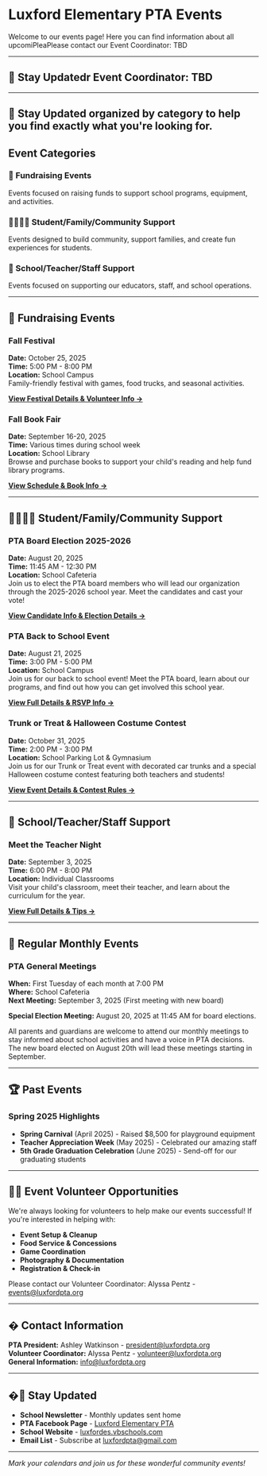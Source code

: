 # Luxford Elementary PTA Events

Welcome to our events page! Here you can find information about all upcomiPleaPlease contact our Event Coordinator: TBD

---

## 📢 Stay Updatedr Event Coordinator: TBD

---

## 📢 Stay Updated organized by category to help you find exactly what you're looking for.

## Event Categories

### 🎯 Fundraising Events
Events focused on raising funds to support school programs, equipment, and activities.

### 👨‍👩‍👧‍👦 Student/Family/Community Support
Events designed to build community, support families, and create fun experiences for students.

### 🏫 School/Teacher/Staff Support  
Events focused on supporting our educators, staff, and school operations.

---

## 🎯 Fundraising Events

### Fall Festival
**Date:** October 25, 2025  
**Time:** 5:00 PM - 8:00 PM  
**Location:** School Campus  
Family-friendly festival with games, food trucks, and seasonal activities.

**[View Festival Details & Volunteer Info →](fall-festival.md)**

### Fall Book Fair
**Date:** September 16-20, 2025  
**Time:** Various times during school week  
**Location:** School Library  
Browse and purchase books to support your child's reading and help fund library programs.

**[View Schedule & Book Info →](fall-book-fair.md)**

---

## 👨‍👩‍👧‍👦 Student/Family/Community Support

### PTA Board Election 2025-2026
**Date:** August 20, 2025  
**Time:** 11:45 AM - 12:30 PM  
**Location:** School Cafeteria  
Join us to elect the PTA board members who will lead our organization through the 2025-2026 school year. Meet the candidates and cast your vote!

**[View Candidate Info & Election Details →](pta-board-election.md)**

### PTA Back to School Event
**Date:** August 21, 2025  
**Time:** 3:00 PM - 5:00 PM  
**Location:** School Campus  
Join us for our back to school event! Meet the PTA board, learn about our programs, and find out how you can get involved this school year.

**[View Full Details & RSVP Info →](back-to-school-night.md)**

### Trunk or Treat & Halloween Costume Contest
**Date:** October 31, 2025  
**Time:** 2:00 PM - 3:00 PM  
**Location:** School Parking Lot & Gymnasium  
Join us for our Trunk or Treat event with decorated car trunks and a special Halloween costume contest featuring both teachers and students!

**[View Event Details & Contest Rules →](trunk-or-treat.md)**

---

## 🏫 School/Teacher/Staff Support

### Meet the Teacher Night
**Date:** September 3, 2025  
**Time:** 6:00 PM - 8:00 PM  
**Location:** Individual Classrooms  
Visit your child's classroom, meet their teacher, and learn about the curriculum for the year.

**[View Full Details & Tips →](meet-the-teacher.md)**

---

## 📅 Regular Monthly Events

### PTA General Meetings
**When:** First Tuesday of each month at 7:00 PM  
**Where:** School Cafeteria  
**Next Meeting:** September 3, 2025 (First meeting with new board)

**Special Election Meeting:** August 20, 2025 at 11:45 AM for board elections.

All parents and guardians are welcome to attend our monthly meetings to stay informed about school activities and have a voice in PTA decisions. The new board elected on August 20th will lead these meetings starting in September.

---

## 🏆 Past Events

### Spring 2025 Highlights
- **Spring Carnival** (April 2025) - Raised $8,500 for playground equipment
- **Teacher Appreciation Week** (May 2025) - Celebrated our amazing staff
- **5th Grade Graduation Celebration** (June 2025) - Send-off for our graduating students

---

## 🙋‍♀️ Event Volunteer Opportunities

We're always looking for volunteers to help make our events successful! If you're interested in helping with:

- **Event Setup & Cleanup**
- **Food Service & Concessions**
- **Game Coordination**
- **Photography & Documentation**
- **Registration & Check-in**

Please contact our Volunteer Coordinator: Alyssa Pentz - [events@luxfordpta.org](mailto:events@luxfordpta.org)

---

## � Contact Information

**PTA President:** Ashley Watkinson - [president@luxfordpta.org](mailto:president@luxfordpta.org)  
**Volunteer Coordinator:** Alyssa Pentz - [volunteer@luxfordpta.org](mailto:volunteer@luxfordpta.org)  
**General Information:** [info@luxfordpta.org](mailto:info@luxfordpta.org)

---

## �📢 Stay Updated

- **School Newsletter** - Monthly updates sent home
- **PTA Facebook Page** - [Luxford Elementary PTA](http://facebook.com/luxfordpta)
- **School Website** - [luxfordes.vbschools.com](https://luxfordes.vbschools.com/)
- **Email List** - Subscribe at [luxfordpta@gmail.com](mailto:luxfordpta@gmail.com)

---

*Mark your calendars and join us for these wonderful community events!*